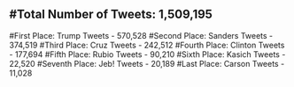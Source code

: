 #Total Number of Tweets: 1,509,195 
---
#First Place: Trump Tweets - 570,528
#Second Place: Sanders Tweets - 374,519
#Third Place: Cruz Tweets - 242,512
#Fourth Place: Clinton Tweets - 177,694
#Fifth Place: Rubio Tweets - 90,210
#Sixth Place: Kasich Tweets - 22,520
#Seventh Place: Jeb! Tweets - 20,189
#Last Place: Carson Tweets - 11,028
